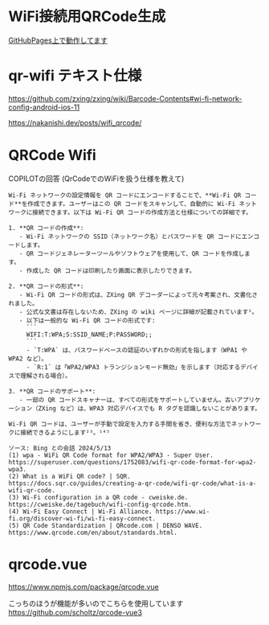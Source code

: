 # WiFi接続用QRCode生成
[GitHubPages上で動作してます](https://rururu3.github.io/qr-wifi/)

# qr-wifi テキスト仕様
https://github.com/zxing/zxing/wiki/Barcode-Contents#wi-fi-network-config-android-ios-11

https://nakanishi.dev/posts/wifi_qrcode/

# QRCode Wifi
COPILOTの回答
(QrCodeでのWiFiを扱う仕様を教えて)
```
Wi-Fi ネットワークの設定情報を QR コードにエンコードすることで、**Wi-Fi QR コード**を作成できます。ユーザーはこの QR コードをスキャンして、自動的に Wi-Fi ネットワークに接続できます。以下は Wi-Fi QR コードの作成方法と仕様についての詳細です。

1. **QR コードの作成**:
   - Wi-Fi ネットワークの SSID（ネットワーク名）とパスワードを QR コードにエンコードします。
   - QR コードジェネレーターツールやソフトウェアを使用して、QR コードを作成します。
   - 作成した QR コードは印刷したり画面に表示したりできます。

2. **QR コードの形式**:
   - Wi-Fi QR コードの形式は、ZXing QR デコーダーによって元々考案され、文書化されました。
   - 公式な文書は存在しないため、ZXing の wiki ページに詳細が記載されています¹。
   - 以下は一般的な Wi-Fi QR コードの形式です:
     ```
     WIFI:T:WPA;S:SSID_NAME;P:PASSWORD;;
     ```
     - `T:WPA` は、パスワードベースの認証のいずれかの形式を指します（WPA1 や WPA2 など）。
     - `R:1` は「WPA2/WPA3 トランジションモード無効」を示します（対応するデバイスで理解される場合）。

3. **QR コードのサポート**:
   - 一部の QR コードスキャナーは、すべての形式をサポートしていません。古いアプリケーション（ZXing など）は、WPA3 対応デバイスでも R タグを認識しないことがあります。

Wi-Fi QR コードは、ユーザーが手動で設定を入力する手間を省き、便利な方法でネットワークに接続できるようにします²³。¹⁴⁵

ソース: Bing との会話 2024/5/13
(1) wpa - WiFi QR Code format for WPA2/WPA3 - Super User. https://superuser.com/questions/1752083/wifi-qr-code-format-for-wpa2-wpa3.
(2) What is a WiFi QR code? | SQR. https://docs.sqr.co/guides/creating-a-qr-code/wifi-qr-code/what-is-a-wifi-qr-code.
(3) Wi-Fi configuration in a QR code - cweiske.de. https://cweiske.de/tagebuch/wifi-config-qrcode.htm.
(4) Wi-Fi Easy Connect | Wi-Fi Alliance. https://www.wi-fi.org/discover-wi-fi/wi-fi-easy-connect.
(5) QR Code Standardization | QRcode.com | DENSO WAVE. https://www.qrcode.com/en/about/standards.html.
```

# qrcode.vue
https://www.npmjs.com/package/qrcode.vue

こっちのほうが機能が多いのでこちらを使用しています
https://github.com/scholtz/qrcode-vue3

